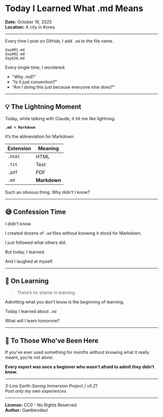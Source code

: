 # Today I Learned What .md Means

**Date:** October 19, 2025  
**Location:** A city in Korea

-----

Every time I post on GitHub, I add `.md` to the file name.

```
day001.md
day002.md
day020.md
```

Every single time, I wondered:

- “Why .md?”
- “Is it just convention?”
- “Am I doing this just because everyone else does?”

-----

## 💡 The Lightning Moment

Today, while talking with Claude, it hit me like lightning.

**`.md = Markdown`**

It’s the abbreviation for Markdown.

|Extension|Meaning     |
|---------|------------|
|`.html`  |HTML        |
|`.txt`   |Text        |
|`.pdf`   |PDF         |
|`.md`    |**Markdown**|

Such an obvious thing. Why didn’t I know?

-----

## 😅 Confession Time

I didn’t know.

I created dozens of `.md` files without knowing it stood for Markdown.

I just followed what others did.

But today, I learned.

And I laughed at myself.

-----

## 💭 On Learning

> There’s no shame in learning.

Admitting what you don’t know is the beginning of learning.

Today I learned about `.md`

What will I learn tomorrow?

-----

## 🌱 To Those Who’ve Been Here

If you’ve ever used something for months without knowing what it really meant, you’re not alone.

**Every expert was once a beginner who wasn’t afraid to admit they didn’t know.**

-----

*3-Line Earth-Saving Immersion Project | v5.21*  
*Post only my own experiences*

-----

**License:** CC0 - No Rights Reserved  
**Author:** Gaetbeodeul
